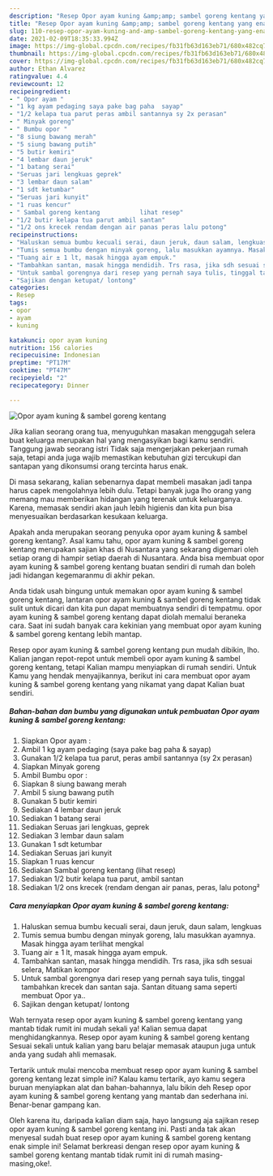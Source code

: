 ```yaml
---
description: "Resep Opor ayam kuning &amp;amp; sambel goreng kentang yang enak dan Mudah Dibuat"
title: "Resep Opor ayam kuning &amp;amp; sambel goreng kentang yang enak dan Mudah Dibuat"
slug: 110-resep-opor-ayam-kuning-and-amp-sambel-goreng-kentang-yang-enak-dan-mudah-dibuat
date: 2021-02-09T18:35:33.994Z
image: https://img-global.cpcdn.com/recipes/fb31fb63d163eb71/680x482cq70/opor-ayam-kuning-sambel-goreng-kentang-foto-resep-utama.jpg
thumbnail: https://img-global.cpcdn.com/recipes/fb31fb63d163eb71/680x482cq70/opor-ayam-kuning-sambel-goreng-kentang-foto-resep-utama.jpg
cover: https://img-global.cpcdn.com/recipes/fb31fb63d163eb71/680x482cq70/opor-ayam-kuning-sambel-goreng-kentang-foto-resep-utama.jpg
author: Ethan Alvarez
ratingvalue: 4.4
reviewcount: 12
recipeingredient:
- " Opor ayam "
- "1 kg ayam pedaging saya pake bag paha  sayap"
- "1/2 kelapa tua parut peras ambil santannya sy 2x perasan"
- " Minyak goreng"
- " Bumbu opor "
- "8 siung bawang merah"
- "5 siung bawang putih"
- "5 butir kemiri"
- "4 lembar daun jeruk"
- "1 batang serai"
- "Seruas jari lengkuas geprek"
- "3 lembar daun salam"
- "1 sdt ketumbar"
- "Seruas jari kunyit"
- "1 ruas kencur"
- " Sambal goreng kentang           lihat resep"
- "1/2 butir kelapa tua parut ambil santan"
- "1/2 ons krecek rendam dengan air panas peras lalu potong"
recipeinstructions:
- "Haluskan semua bumbu kecuali serai, daun jeruk, daun salam, lengkuas"
- "Tumis semua bumbu dengan minyak goreng, lalu masukkan ayamnya. Masak hingga ayam terlihat mengkal"
- "Tuang air ± 1 lt, masak hingga ayam empuk."
- "Tambahkan santan, masak hingga mendidih. Trs rasa, jika sdh sesuai selera, Matikan kompor"
- "Untuk sambal gorengnya dari resep yang pernah saya tulis, tinggal tambahkan krecek dan santan saja. Santan dituang sama seperti membuat Opor ya.."
- "Sajikan dengan ketupat/ lontong"
categories:
- Resep
tags:
- opor
- ayam
- kuning

katakunci: opor ayam kuning 
nutrition: 156 calories
recipecuisine: Indonesian
preptime: "PT17M"
cooktime: "PT47M"
recipeyield: "2"
recipecategory: Dinner

---
```



![Opor ayam kuning &amp; sambel goreng kentang](https://img-global.cpcdn.com/recipes/fb31fb63d163eb71/680x482cq70/opor-ayam-kuning-sambel-goreng-kentang-foto-resep-utama.jpg)

Jika kalian seorang orang tua, menyuguhkan masakan menggugah selera buat keluarga merupakan hal yang mengasyikan bagi kamu sendiri. Tanggung jawab seorang istri Tidak saja mengerjakan pekerjaan rumah saja, tetapi anda juga wajib memastikan kebutuhan gizi tercukupi dan santapan yang dikonsumsi orang tercinta harus enak.

Di masa  sekarang, kalian sebenarnya dapat membeli masakan jadi tanpa harus capek mengolahnya lebih dulu. Tetapi banyak juga lho orang yang memang mau memberikan hidangan yang terenak untuk keluarganya. Karena, memasak sendiri akan jauh lebih higienis dan kita pun bisa menyesuaikan berdasarkan kesukaan keluarga. 



Apakah anda merupakan seorang penyuka opor ayam kuning &amp; sambel goreng kentang?. Asal kamu tahu, opor ayam kuning &amp; sambel goreng kentang merupakan sajian khas di Nusantara yang sekarang digemari oleh setiap orang di hampir setiap daerah di Nusantara. Anda bisa membuat opor ayam kuning &amp; sambel goreng kentang buatan sendiri di rumah dan boleh jadi hidangan kegemaranmu di akhir pekan.

Anda tidak usah bingung untuk memakan opor ayam kuning &amp; sambel goreng kentang, lantaran opor ayam kuning &amp; sambel goreng kentang tidak sulit untuk dicari dan kita pun dapat membuatnya sendiri di tempatmu. opor ayam kuning &amp; sambel goreng kentang dapat diolah memalui beraneka cara. Saat ini sudah banyak cara kekinian yang membuat opor ayam kuning &amp; sambel goreng kentang lebih mantap.

Resep opor ayam kuning &amp; sambel goreng kentang pun mudah dibikin, lho. Kalian jangan repot-repot untuk membeli opor ayam kuning &amp; sambel goreng kentang, tetapi Kalian mampu menyiapkan di rumah sendiri. Untuk Kamu yang hendak menyajikannya, berikut ini cara membuat opor ayam kuning &amp; sambel goreng kentang yang nikamat yang dapat Kalian buat sendiri.

<!--inarticleads1-->

##### Bahan-bahan dan bumbu yang digunakan untuk pembuatan Opor ayam kuning &amp; sambel goreng kentang:

1. Siapkan  Opor ayam :
1. Ambil 1 kg ayam pedaging (saya pake bag paha &amp; sayap)
1. Gunakan 1/2 kelapa tua parut, peras ambil santannya (sy 2x perasan)
1. Siapkan  Minyak goreng
1. Ambil  Bumbu opor :
1. Siapkan 8 siung bawang merah
1. Ambil 5 siung bawang putih
1. Gunakan 5 butir kemiri
1. Sediakan 4 lembar daun jeruk
1. Sediakan 1 batang serai
1. Sediakan Seruas jari lengkuas, geprek
1. Sediakan 3 lembar daun salam
1. Gunakan 1 sdt ketumbar
1. Sediakan Seruas jari kunyit
1. Siapkan 1 ruas kencur
1. Sediakan  Sambal goreng kentang           (lihat resep)
1. Sediakan 1/2 butir kelapa tua parut, ambil santan
1. Sediakan 1/2 ons krecek (rendam dengan air panas, peras, lalu potong²




<!--inarticleads2-->

##### Cara menyiapkan Opor ayam kuning &amp; sambel goreng kentang:

1. Haluskan semua bumbu kecuali serai, daun jeruk, daun salam, lengkuas
1. Tumis semua bumbu dengan minyak goreng, lalu masukkan ayamnya. Masak hingga ayam terlihat mengkal
1. Tuang air ± 1 lt, masak hingga ayam empuk.
1. Tambahkan santan, masak hingga mendidih. Trs rasa, jika sdh sesuai selera, Matikan kompor
1. Untuk sambal gorengnya dari resep yang pernah saya tulis, tinggal tambahkan krecek dan santan saja. Santan dituang sama seperti membuat Opor ya..
1. Sajikan dengan ketupat/ lontong




Wah ternyata resep opor ayam kuning &amp; sambel goreng kentang yang mantab tidak rumit ini mudah sekali ya! Kalian semua dapat menghidangkannya. Resep opor ayam kuning &amp; sambel goreng kentang Sesuai sekali untuk kalian yang baru belajar memasak ataupun juga untuk anda yang sudah ahli memasak.

Tertarik untuk mulai mencoba membuat resep opor ayam kuning &amp; sambel goreng kentang lezat simple ini? Kalau kamu tertarik, ayo kamu segera buruan menyiapkan alat dan bahan-bahannya, lalu bikin deh Resep opor ayam kuning &amp; sambel goreng kentang yang mantab dan sederhana ini. Benar-benar gampang kan. 

Oleh karena itu, daripada kalian diam saja, hayo langsung aja sajikan resep opor ayam kuning &amp; sambel goreng kentang ini. Pasti anda tak akan menyesal sudah buat resep opor ayam kuning &amp; sambel goreng kentang enak simple ini! Selamat berkreasi dengan resep opor ayam kuning &amp; sambel goreng kentang mantab tidak rumit ini di rumah masing-masing,oke!.

